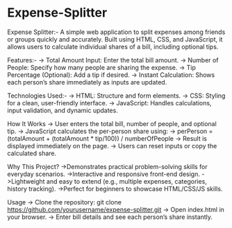 # Expense-Splitter
Expense Splitter:-
A simple web application to split expenses among friends or groups quickly and accurately. Built using HTML, CSS, and JavaScript, it allows users to calculate individual shares of a bill, including optional tips.

Features:-
-> Total Amount Input: Enter the total bill amount.
-> Number of People: Specify how many people are sharing the expense.
-> Tip Percentage (Optional): Add a tip if desired.
-> Instant Calculation: Shows each person’s share immediately as inputs are updated.

Technologies Used:-
-> HTML: Structure and form elements.
-> CSS: Styling for a clean, user-friendly interface.
-> JavaScript: Handles calculations, input validation, and dynamic updates.

How It Works
-> User enters the total bill, number of people, and optional tip.
-> JavaScript calculates the per-person share using:
-> perPerson = (totalAmount + (totalAmount * tip/100)) / numberOfPeople
-> Result is displayed immediately on the page.
-> Users can reset inputs or copy the calculated share.

Why This Project?
->Demonstrates practical problem-solving skills for everyday scenarios.
->Interactive and responsive front-end design.
->Lightweight and easy to extend (e.g., multiple expenses, categories, history tracking).
->Perfect for beginners to showcase HTML/CSS/JS skills.

Usage
-> Clone the repository:
   git clone https://github.com/yourusername/expense-splitter.git
-> Open index.html in your browser.
-> Enter bill details and see each person’s share instantly.
